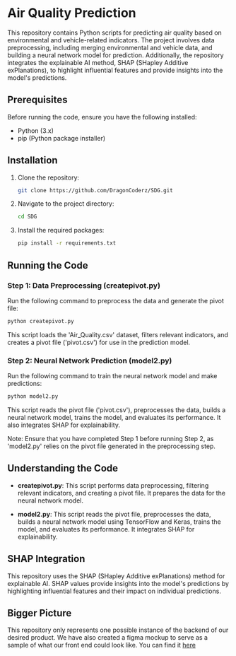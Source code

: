 # Air Quality Prediction

This repository contains Python scripts for predicting air quality based on environmental and vehicle-related indicators. The project involves data preprocessing, including merging environmental and vehicle data, and building a neural network model for prediction. Additionally, the repository integrates the explainable AI method, SHAP (SHapley Additive exPlanations), to highlight influential features and provide insights into the model's predictions.

## Prerequisites

Before running the code, ensure you have the following installed:

- Python (3.x)
- pip (Python package installer)

## Installation

1. Clone the repository:

    ```bash
    git clone https://github.com/DragonCoderz/SDG.git
    ```

2. Navigate to the project directory:

    ```bash
    cd SDG
    ```

3. Install the required packages:

    ```bash
    pip install -r requirements.txt
    ```

## Running the Code

### Step 1: Data Preprocessing (createpivot.py)

Run the following command to preprocess the data and generate the pivot file:

```bash
python createpivot.py
```

This script loads the 'Air_Quality.csv' dataset, filters relevant indicators, and creates a pivot file ('pivot.csv') for use in the prediction model.

### Step 2: Neural Network Prediction (model2.py)

Run the following command to train the neural network model and make predictions:

```bash
python model2.py
```

This script reads the pivot file ('pivot.csv'), preprocesses the data, builds a neural network model, trains the model, and evaluates its performance. It also integrates SHAP for explainability.

Note: Ensure that you have completed Step 1 before running Step 2, as 'model2.py' relies on the pivot file generated in the preprocessing step.

## Understanding the Code

- **createpivot.py**: This script performs data preprocessing, filtering relevant indicators, and creating a pivot file. It prepares the data for the neural network model.

- **model2.py**: This script reads the pivot file, preprocesses the data, builds a neural network model using TensorFlow and Keras, trains the model, and evaluates its performance. It integrates SHAP for explainability.

## SHAP Integration

This repository uses the SHAP (SHapley Additive exPlanations) method for explainable AI. SHAP values provide insights into the model's predictions by highlighting influential features and their impact on individual predictions.

## Bigger Picture

This repository only represents one possible instance of the backend of our desired product. We have also created a figma mockup to serve as a sample of what our front end could look like. You can find it [here](https://www.figma.com/proto/shO3D6uucWPRrNmpUELZlc/Untitled?type=design&node-id=18-121&t=cupqisaOcji3dT0U-1&scaling=scale-down&page-id=0%3A1&starting-point-node-id=1%3A4&mode=design)

